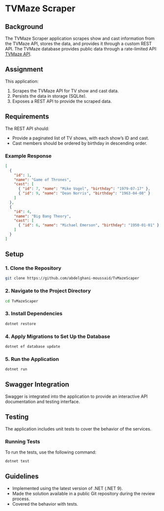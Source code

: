 # TVMaze Scraper

## Background
The TVMaze Scraper application scrapes show and cast information from the TVMaze API, stores the data, and provides it through a custom REST API. The TVMaze database provides public data through a rate-limited API: [TVMaze API](http://www.tvmaze.com/api).

## Assignment
This application:
1. Scrapes the TVMaze API for TV show and cast data.
2. Persists the data in storage (SQLite).
3. Exposes a REST API to provide the scraped data.

## Requirements
The REST API should:
- Provide a paginated list of TV shows, with each show’s ID and cast.
- Cast members should be ordered by birthday in descending order.

### Example Response
```json
[
  {
    "id": 1,
    "name": "Game of Thrones",
    "cast": [
      { "id": 7, "name": "Mike Vogel", "birthday": "1979-07-17" },
      { "id": 9, "name": "Dean Norris", "birthday": "1963-04-08" }
    ]
  },
  {
    "id": 4,
    "name": "Big Bang Theory",
    "cast": [
      { "id": 6, "name": "Michael Emerson", "birthday": "1950-01-01" }
    ]
  }
]
```

## Setup
### 1. Clone the Repository
```bash
git clone https://github.com/abdelghani-moussaid/TvMazeScaper
```
### 2. Navigate to the Project Directory
```bash
cd TvMazeScaper
```
### 3. Install Dependencies
```bash
dotnet restore
```
### 4. Apply Migrations to Set Up the Database
```bash
dotnet ef database update
```
### 5. Run the Application
```bash
dotnet run
```

## Swagger Integration
Swagger is integrated into the application to provide an interactive API documentation and testing interface.

## Testing
The application includes unit tests to cover the behavior of the services.

### Running Tests
To run the tests, use the following command:
```bash
dotnet test
```

## Guidelines
- Implemented using the latest version of .NET (.NET 9).
- Made the solution available in a public Git repository during the review process.
- Covered the behavior with tests.